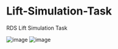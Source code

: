 # Lift-Simulation-Task
RDS Lift Simulation Task

![image](https://github.com/user-attachments/assets/057b600d-5a40-4933-942e-94d8053e0027)
![image](https://github.com/user-attachments/assets/b64eb142-66af-45df-91b9-1ac172e62be2)
